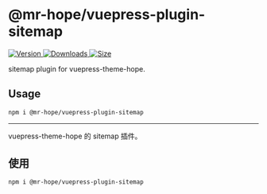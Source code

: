 # @mr-hope/vuepress-plugin-sitemap

[![Version](https://img.shields.io/npm/v/@mr-hope/vuepress-plugin-sitemap.svg?style=flat-square&logo=npm) ![Downloads](https://img.shields.io/npm/dm/@mr-hope/vuepress-plugin-sitemap.svg?style=flat-square&logo=npm) ![Size](https://img.shields.io/bundlephobia/min/@mr-hope/vuepress-plugin-sitemap?style=flat-square&logo=npm)](https://www.npmjs.com/package/@mr-hope/vuepress-plugin-sitemap)

sitemap plugin for vuepress-theme-hope.

## Usage

```bash
npm i @mr-hope/vuepress-plugin-sitemap
```

---

vuepress-theme-hope 的 sitemap 插件。

## 使用

```bash
npm i @mr-hope/vuepress-plugin-sitemap
```
